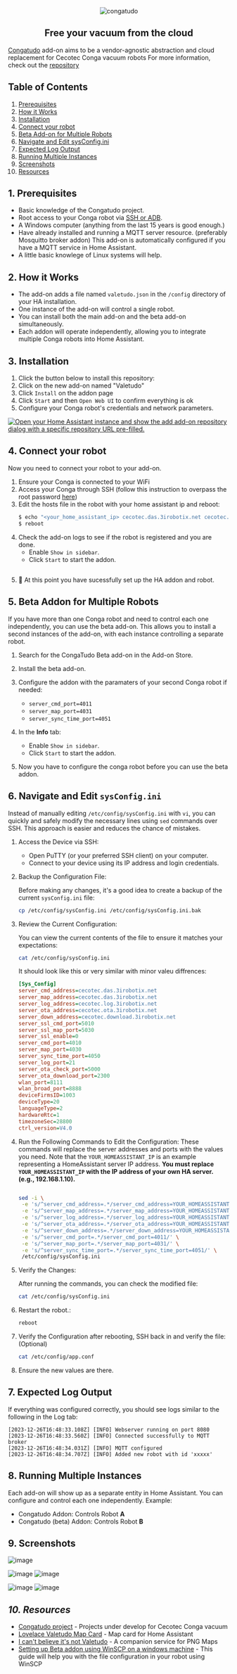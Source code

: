 <div align="center">
    <img src="https://github.com/congatudo/congatudo-add-on/blob/main/images/logo.png?raw=true" alt="congatudo">
    <p align="center"><h2>Free your vacuum from the cloud</h2></p>
</div>

 [Congatudo](https://github.com/congatudo/Congatudo) add-on aims to be a vendor-agnostic abstraction and cloud replacement for Cecotec Conga vacuum robots
For more information, check out the [repository](https://github.com/congatudo/Congatudo)


## Table of Contents

1. [Prerequisites](#1-prerequisites)
2. [How it Works](#2-how-it-works)
3. [Installation](#3-installation)
4. [Connect your robot](#4-connect-your-robot)
5. [Beta Add-on for Multiple Robots](#5-beta-addon-for-multiple-robots)
6. [Navigate and Edit sysConfig.ini](#6-navigate-and-edit-sysconfigini)
7. [Expected Log Output](#7-expected-log-output)
8. [Running Multiple Instances](8-running-multiple-instances)
9. [Screenshots](#9-screenshots)
10. [Resources](#10-resources)



##
## **1. Prerequisites**
- Basic knowledge of the Congatudo project.
- Root access to your Conga robot via [SSH or ADB](https://github.com/congatudo/Congatudo/tree/master#get-root-access-in-your-conga).
- A Windows computer (anything from the last 15 years is good enough.)
- Have already installed and running a MQTT server resource. (preferably Mosquitto broker addon)
This add-on is automatically configured if you have a MQTT service in Home Assistant.
- A little basic knowlege of Linux systems will help.
##  
## **2. How it Works**
- The add-on adds a file named `valetudo.json` in the `/config` directory of your HA installation.
- One instance of the add-on will control a single robot.
- You can install both the main add-on and the beta add-on simultaneously.
- Each addon will operate independently, allowing you to integrate multiple Conga robots into Home Assistant.

##
## **3. Installation**

1. Click the button below to install this repository:
2. Click on the new add-on named "Valetudo"
3. Click `Install` on the addon page
4. Click `Start` and then `Open Web UI` to confirm everything is ok
5. Configure your Conga robot's credentials and network parameters.

[![Open your Home Assistant instance and show the add add-on repository dialog with a specific repository URL pre-filled.](https://my.home-assistant.io/badges/supervisor_add_addon_repository.svg)](https://my.home-assistant.io/redirect/supervisor_add_addon_repository/?repository_url=https://github.com/congatudo/congatudo-add-on)



##
## **4. Connect your robot**

Now you need to connect your robot to your add-on.

1. Ensure your Conga is connected to your WiFi
2. Access your Conga through SSH (follow this instruction to overpass the root password [here](https://github.com/congatudo/stuff/blob/master/docs/rooting-conga.md))
3. Edit the hosts file in the robot with your home assistant ip and reboot:
    ```bash
    $ echo "<your_home_assistant_ip> cecotec.das.3irobotix.net cecotec.download.3irobotix.net cecotec.log.3irobotix.net cecotec.ota.3irobotix.net eu.das.3irobotics.net eu.log.3irobotics.net eu.ota.3irobotics.net cecotec-das.3irobotix.net cecotec-log.3irobotix.net cecotec-upgrade.3irobotix.net cecotec-download.3irobotix.net" >> /etc/hosts
    $ reboot
    ```
4. Check the add-on logs to see if the robot is registered and you are done.
   - Enable `Show in sidebar`.
   - Click `Start` to start the addon.

##
5. 🎉 At this point you have sucessfully set up the HA addon and robot.
##

##
##
## **5. Beta Addon for Multiple Robots**

If you have more than one Conga robot and need to control each one independently, you can use the beta add-on. This allows you to install a second instances of the add-on, with each instance controlling a separate robot.

1. Search for the CongaTudo Beta add-on in the Add-on Store.
2. Install the beta add-on.
3. Configure the addon with the paramaters of your second Conga robot if needed:
   - `server_cmd_port=4011`
   - `server_map_port=4031`
   - `server_sync_time_port=4051`
4. In the **Info** tab:
   - Enable `Show in sidebar`.
   - Click `Start` to start the addon.

5. Now you have to configure the conga robot before you can use the beta addon.

##
## **6. Navigate and Edit `sysConfig.ini`**

Instead of manually editing `/etc/config/sysConfig.ini` with `vi`, you can quickly and safely modify the necessary lines using `sed` commands over SSH. This approach is easier and reduces the chance of mistakes.


1. Access the Device via SSH:

   - Open PuTTY (or your preferred SSH client) on your computer.
   - Connect to your device using its IP address and login credentials.

2. Backup the Configuration File:

   Before making any changes, it's a good idea to create a backup of the current `sysConfig.ini` file:

   ```sh
   cp /etc/config/sysConfig.ini /etc/config/sysConfig.ini.bak
   ```

3. Review the Current Configuration:

   You can view the current contents of the file to ensure it matches your expectations:

   ```sh
   cat /etc/config/sysConfig.ini
   ```
   It should look like this or very similar with minor valeu diffrences:
   ```ini
   [Sys_Config]
   server_cmd_address=cecotec.das.3irobotix.net
   server_map_address=cecotec.das.3irobotix.net
   server_log_address=cecotec.log.3irobotix.net
   server_ota_address=cecotec.ota.3irobotix.net
   server_down_address=cecotec.download.3irobotix.net
   server_ssl_cmd_port=5010
   server_ssl_map_port=5030
   server_ssl_enable=0
   server_cmd_port=4010
   server_map_port=4030
   server_sync_time_port=4050
   server_log_port=21
   server_ota_check_port=5000
   server_ota_download_port=2300
   wlan_port=8111
   wlan_broad_port=8888
   deviceFirmsID=1003
   deviceType=20
   languageType=2
   hardwareRtc=1
   timezoneSec=28800
   ctrl_version=V4.0

   ```
    

5. Run the Following Commands to Edit the Configuration:
   These commands will replace the server addresses and ports with the values you need. Note that the `YOUR_HOMEASSISTANT_IP` is an example representing a HomeAssistant server IP address.
   **You must replace `YOUR_HOMEASSISTANT_IP` with the IP address of your own HA server. (e.g., 192.168.1.10).**

   ```sh

   sed -i \
    -e 's/^server_cmd_address=.*/server_cmd_address=YOUR_HOMEASSISTANT_IP/' \
    -e 's/^server_map_address=.*/server_map_address=YOUR_HOMEASSISTANT_IP/' \
    -e 's/^server_log_address=.*/server_log_address=YOUR_HOMEASSISTANT_IP/' \
    -e 's/^server_ota_address=.*/server_ota_address=YOUR_HOMEASSISTANT_IP/' \
    -e 's/^server_down_address=.*/server_down_address=YOUR_HOMEASSISTANT_IP/' \
    -e 's/^server_cmd_port=.*/server_cmd_port=4011/' \
    -e 's/^server_map_port=.*/server_map_port=4031/' \
    -e 's/^server_sync_time_port=.*/server_sync_time_port=4051/' \
    /etc/config/sysConfig.ini

   ```

7. Verify the Changes:

   After running the commands, you can check the modified file:

   ```sh
   cat /etc/config/sysConfig.ini
   ```

8. Restart the robot.:
   
   ```bash
   reboot
   ```


9. Verify the Configuration after rebooting, SSH back in and verify the file: (Optional)

   ```bash
   cat /etc/config/app.conf
   ```

10. Ensure the new values are there.



##
## **7. Expected Log Output**
If everything was configured correctly, you should see logs similar to the following in the Log tab:
```pgsql
[2023-12-26T16:48:33.108Z] [INFO] Webserver running on port 8080
[2023-12-26T16:48:33.560Z] [INFO] Connected successfully to MQTT broker
[2023-12-26T16:48:34.031Z] [INFO] MQTT configured
[2023-12-26T16:48:34.707Z] [INFO] Added new robot with id 'xxxxx'
```


##
## **8. Running Multiple Instances**
Each add-on will show up as a separate entity in Home Assistant. You can configure and control each one independently.
Example:
- Congatudo Addon: Controls Robot **A**
- Congatudo (beta) Addon: Controls Robot **B**



##
## **9. Screenshots**



![image](https://github.com/user-attachments/assets/5605249d-5c3d-4f15-856e-8ab7544b9410)

![image](https://github.com/user-attachments/assets/d6da74cd-7226-47f9-90ab-415ec9ccdeb6)
![image](https://github.com/user-attachments/assets/7e13ac7c-11a3-4d2e-ab80-fdee42e8bb21)

![image](https://github.com/congatudo/congatudo-add-on/blob/main/images/MainMenu.png?raw=true)
![image](https://github.com/congatudo/congatudo-add-on/blob/main/images/map.png?raw=true)

[//]: # (### Join the Discussion)

[//]: # ( Oficial Valetudo Telegram group https://t.me/joinchat/RdqOmVgwlck1M2Iy)
[//]: # ( Valetudo Telegram Cecotec Conga group https://t.me/congatudo)

##
## *10. Resources*

* [Congatudo project](https://gitlab.com/congatudo) - Projects under develop for Cecotec Conga vacuum
* [Lovelace Valetudo Map Card](https://github.com/TheLastProject/lovelace-valetudo-map-card) - Map card for Home Assistant
* [I can't believe it's not Valetudo](https://github.com/Hypfer/ICantBelieveItsNotValetudo) - A companion service for PNG Maps
* [Setting up Beta addon using WinSCP on a windows machine](https://github.com/Nismonx/conga-multiple-robots/tree/main) - This guide will help you with the file configuration in your robot using WinSCP
